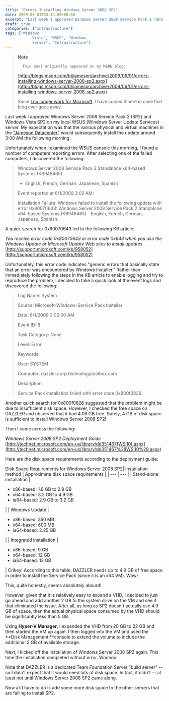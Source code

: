 ```yaml
---
title: "Errors Installing Windows Server 2008 SP2"
date: 2009-06-01T03:14:00+08:00
excerpt: "Last week I approved Windows Server 2008 Service Pack 2 (SP2) and Windows Vista SP2 on my local WSUS (Windows Server Update Services) server. My expectation was that the various physical and virtual machines in the \"Jameson Datacenter\" would subsequently..."
draft: true
categories: ["Infrastructure"]
tags: ["Windows 
			Vista", "WSUS", "Windows 
			Server", "Infrastructure"]
---
```


> **Note**
> 
>       This post originally appeared on my MSDN blog:
> 
> [http://blogs.msdn.com/b/jjameson/archive/2009/06/01/errors-installing-windows-server-2008-sp2.aspx](http://blogs.msdn.com/b/jjameson/archive/2009/06/01/errors-installing-windows-server-2008-sp2.aspx)
> 
> Since
> [I no longer work for Microsoft](/blog/jjameson/2011/09/02/last-day-with-microsoft), I have copied it here in case that
> blog ever goes away.

Last week I approved Windows Server 2008 Service Pack 2 (SP2) and Windows
Vista SP2 on my local WSUS (Windows Server Update Services) server. My expectation
was that the various physical and virtual machines in the
["Jameson
Datacenter"](/blog/jjameson/2009/09/14/the-jameson-datacenter) would subsequently install the update around 3:00 AM the following
morning.

Unfortunately when I examined the WSUS console this morning, I found a number
of computers reporting errors. After selecting one of the failed computers,
I discovered the following:

> Windows Server 2008 Service Pack 2 Standalone x64-based Systems (KB948465)
> 
> - English, French, German, Japanese, Spanish
> 
> Event reported at 6/1/2009 3:02 AM:
> 
> Installation Failure: Windows failed to install the following update
> with error 0x80070643: Windows Server 2008 Service Pack 2 Standalone x64-based
> Systems (KB948465) - English, French, German, Japanese, Spanish.

A quick search for 0x80070643 led to the following KB article:

<cite>You receive error code 0x80070643 or error code 0x643 when you use
the Windows Update or Microsoft Update Web sites to install updates</cite>
[http://support.microsoft.com/kb/958052](http://support.microsoft.com/kb/958052)

Unfortunately, this error code indicates "generic errors that basically state
that an error was encountered by Windows Installer." Rather than immediately
following the steps in the KB article to enable logging and try to reproduce
the problem, I decided to take a quick look at the event logs and discovered
the following:

> Log Name: System
> 
> Source: Microsoft-Windows-Service Pack Installer
> 
> Date: 6/1/2009 3:02:00 AM
> 
> Event ID: 8
> 
> Task Category: None
> 
> Level: Error
> 
> Keywords:
> 
> User: SYSTEM
> 
> Computer: dazzler.corp.technologytoolbox.com
> 
> Description:
> 
> Service Pack installation failed with error code 0x800f0826.

Another quick search for 0x800f0826 suggested that the problem might be due
to insufficient disk space. However, I checked the free space on DAZZLER and
observed that it had 4.09 GB free. Surely, 4 GB of disk space is sufficient
to install Windows Server 2008 SP2!

Then I came across the following:

<cite>Windows Server 2008 SP2 Deployment Guide</cite>
[http://technet.microsoft.com/en-us/library/dd351467(WS.10).aspx](http://technet.microsoft.com/en-us/library/dd351467%28WS.10%29.aspx)

Here are the disk space requirements according to the deployment guide:

<caption>Disk Space Requirements for Windows Server 2008 SP2</caption>| Installation method | Approximate disk space requirements |
| --- | --- |
| Stand-alone installation | <ul>
			<li>x86-based: 1.8 GB to 2.9 GB</li>
			<li>x64-based: 3.2 GB to 4.9 GB</li>
			<li>ia64-based: 2.9 GB to 3.2 GB </li>
		</ul> |
| Windows Update | <ul>
			<li>x86-based: 350 MB</li>
			<li>x64-based: 600 MB</li>
			<li>ia64-based: 2.25 GB </li>
		</ul> |
| Integrated installation | <ul>
			<li>x86-based: 9 GB</li>
			<li>x64-based: 12 GB</li>
			<li>ia64-based: 13 GB</li>
		</ul> |
Crikey! According to this table, DAZZLER needs up to 4.9 GB of free space
in order to install the Service Pack (since it is an x64 VM). Wow!

This, quite honestly, seems absolutely absurd!

However, given that it is relatively easy to expand a VHD, I decided to just
go ahead and add another 2 GB to the system drive on the VM and see if that
eliminated the issue. After all, as long as SP2 doesn't actually use 4.9 GB
of space, then the actual physical space consumed by the VHD should be significantly
less than 5 GB.

Using **Hyper-V Manager**, I expanded the VHD from 20 GB to
22 GB and then started the VM up again. I then logged into the VM and used the
**Disk Management **console to extend the volume to include the
additional 2 GB of available storage.

Next, I kicked off the installation of Windows Server 2008 SP2 again. This
time the installation completed without error. Woohoo!

Note that DAZZLER is a dedicated Team Foundation Server "build server" --
so I didn't expect that it would need lots of disk space. In fact, it didn't
-- at least not until Windows Server 2008 SP2 came along.

Now all I have to do is add some more disk space to the other servers that
are failing to install SP2.

